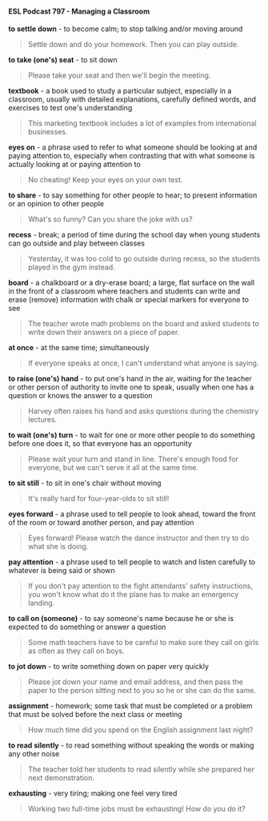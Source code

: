 #### ESL Podcast 797 - Managing a Classroom

**to settle down** - to become calm; to stop talking and/or moving around

> Settle down and do your homework. Then you can play outside.

**to take (one's) seat** - to sit down

> Please take your seat and then we'll begin the meeting.

**textbook** - a book used to study a particular subject, especially in a classroom,
usually with detailed explanations, carefully defined words, and exercises to test
one's understanding

> This marketing textbook includes a lot of examples from international
businesses.

**eyes on** - a phrase used to refer to what someone should be looking at and
paying attention to, especially when contrasting that with what someone is
actually looking at or paying attention to

> No cheating! Keep your eyes on your own test.

**to share** - to say something for other people to hear; to present information or
an opinion to other people

> What's so funny? Can you share the joke with us?

**recess** - break; a period of time during the school day when young students can
go outside and play between classes

> Yesterday, it was too cold to go outside during recess, so the students played in
the gym instead.

**board** - a chalkboard or a dry-erase board; a large, flat surface on the wall in the
front of a classroom where teachers and students can write and erase (remove)
information with chalk or special markers for everyone to see

> The teacher wrote math problems on the board and asked students to write
down their answers on a piece of paper.

**at once** - at the same time; simultaneously

> If everyone speaks at once, I can't understand what anyone is saying.

**to raise (one's) hand** - to put one's hand in the air, waiting for the teacher or
other person of authority to invite one to speak, usually when one has a question
or knows the answer to a question

> Harvey often raises his hand and asks questions during the chemistry lectures.

**to wait (one's) turn** - to wait for one or more other people to do something
before one does it, so that everyone has an opportunity

> Please wait your turn and stand in line. There's enough food for everyone, but
we can't serve it all at the same time.

**to sit still** - to sit in one's chair without moving

> It's really hard for four-year-olds to sit still!

**eyes forward** - a phrase used to tell people to look ahead, toward the front of
the room or toward another person, and pay attention

> Eyes forward! Please watch the dance instructor and then try to do what she is
doing.

**pay attention** - a phrase used to tell people to watch and listen carefully to
whatever is being said or shown

> If you don't pay attention to the fight attendants' safety instructions, you won't
know what do it the plane has to make an emergency landing.

**to call on (someone)** - to say someone's name because he or she is expected
to do something or answer a question

> Some math teachers have to be careful to make sure they call on girls as often
as they call on boys.

**to jot down** - to write something down on paper very quickly

> Please jot down your name and email address, and then pass the paper to the
person sitting next to you so he or she can do the same.

**assignment** - homework; some task that must be completed or a problem that
must be solved before the next class or meeting

> How much time did you spend on the English assignment last night?

**to read silently** - to read something without speaking the words or making any
other noise

> The teacher told her students to read silently while she prepared her next
demonstration.

**exhausting** - very tiring; making one feel very tired

> Working two full-time jobs must be exhausting! How do you do it?


